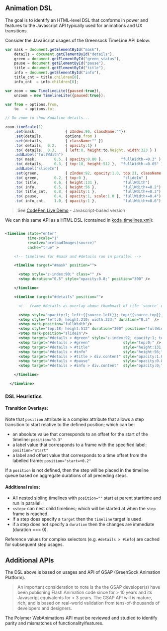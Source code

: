 ## Animation DSL

The goal is to identify an HTML-level DSL that conforms in power and features to the Javascript API typically used for animations and UX transitions.

Consider the JavaScript usages of the Greensock TimeLine API below:

```js
var mask = document.getElementById("mask"),
    details = document.getElementById("details"),
    green = document.getElementById("green_status"),
    pause = document.getElementById("pause"),
    title = document.getElementById("title"),
    info = document.getElementById("info"),
    title_cnt = title.children[0],
    info_cnt  = info.children[0];

var zoom = new TimelineLite({paused:true}),
    unzoom = new TimelineLite({paused:true});

var from = options.from,
    to   = options.to;

// Do zoom to show Kodaline details...

zoom.timeScale(1)
    .set(mask,             { zIndex:90, className:""})
    .set(details,          options.from )
    .set(details,          { className:"" })
    .to( details,  0.2,    { opacity:1} )
    .to( details,  0.3,    { left:0, height:to.height, width:323 } )
    .addLabel("fullWdith")
    .to( mask,        0.5, { opacity:0.80 },        "fullWidth-=0.3" )
    .to( details,     0.3, { top:18, height:512 },  "fullWidth-=0.05" )
    .addLabel("slideIn")
    .set(green,            { zIndex:92, opacity:1.0, top:21, className:"" })
    .to( green,       0.2, { top:0 },                "slideIn" )
    .to( title,       0.6, { height:131 },           "fullWdith")
    .to( info,        0.5, { height:56 },            "fullWdith+=0.2")
    .to( title_cnt,   0.8, { opacity:1 },            "fullWdith+=0.3")
    .to( pause,       0.4, { opacity:1, scale:1.0 }, "fullWidth+=0.4")
    .to( info_cnt,    1.0, { opacity:1 },            "fullWdith+=0.6");
```            

> See [CodePen Live Demo](http://codepen.io/ThomasBurleson/pen/OPMgqj) - Javascript-based version

We can this same API as a HTML DSL (contained in [koda_timelines.xml](koda_timelines.xml)):

```xml

<timeline state="enter"
          time-scale="1"
          resolve="preloadImages(source)"
          cache="true" >

    <!-- timelines for #mask and #details run in parallel -->

    <timeline target="#mask" position="">

      <step style="z-index:90;" class="" />
      <step duration="0.5" style="opacity:0.8;" position="300" />

    </timeline>

    <timeline target="#details" position="">

      <!-- frame #details as overlay above thumbnail of tile `source` element -->

      <step style="opacity:1; left:{{source.left}}; top:{{source.top}}; width:{{source.width}}; height:{{source.height}};" class="" />
      <step style="left:0; height:210; width:323;" duration="0.3"  />
      <step mark-position="fullWidth"/>
      <step style="top:18; height:512" duration="300" position="fullWidth-=0.3"/>
      <step mark-position="slideIn"/>
      <step target="#details > #green" style="z-index:92; opacity:1; top:21;" class="" />
      <step target="#details > #green"               style="top:0;" />
      <step target="#details > #title"               style="height:131;"  duration="200" position="fullWidth" />
      <step target="#details > #info"                style="height:56;"   duration="0.6" position="fullWidth+=0.2" />
      <step target="#details > #title > div.content" style="opacity:1.0;" duration="500" position="fullWidth+=0.3" />
      <step target="#details > #pause"               style="opacity:0.8;" duration="800" position="fullWidth+=0.4" />
      <step target="#details > #info > div.content"  style="opacity:0;"   duration="0.4" position="fullWidth+=0.6" />

    </timeline>

  </timeline>

```

### DSL Heuristics

#### Transition Overlays:

Note that `position` attribute is a complex attribute that allows a step transition to start relative to the defined position; which can be:
-  an absolute value that corresponds to an offset for the start of the timeline:  `position="0.3"`
-  a label value that corresponds to a frame with the specified label:  `position="start"`
-  a label and offset value that corresponds to a time offset from the labelled frame:  `position="start=+0.2"`

If a `position` is not defined, then the step will be placed in the timeline queue based on aggregate durations of all preceding steps.

#### Additional rules:

-  All nested sibling timelines with `position=""` start at parent starttime and run in parallel.
- `<step>` can nest child timelines; which will be started at when the `step` frame is reached.
-  If a step does specify a `target` then the `timeline` target is used.
-  if a step does not specify a `duration` then the changes are immediate (duration === 0).

Reference values for complex selectors (e.g. `#details > #info`) are cached for subsequent step usages.


## Additional APIs

The DSL above is based on usages and API of GSAP (GreenSock Animation Platform).

> An important consideration to note is the the GSAP developer(s) have been publishing Flash Animation code since for &gt; 10 years and its Javascript equivalents for &gt; 3 years. The GSAP API will is mature, rich, and is based on real-world validation from tens-of-thousands of developers and designers.

The Polymer WebAnimations API must be reviewed and studied to identify parity and mismatches of functionality/features.
